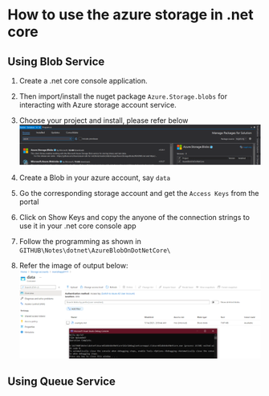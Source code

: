 # How to use the azure storage in .net core

## Using Blob Service

1. Create a .net core console application.
2. Then import/install the nuget package `Azure.Storage.blobs` for interacting with Azure storage account service.
3. Choose your project and install, please refer below
   ![using blob service in .netcore](./images/12.png)

4. Create a Blob in your azure account, say `data`
5. Go the corresponding storage account and get the `Access Keys` from the portal
6. Click on Show Keys and copy the anyone of the connection strings to use it in your .net core console app

7. Follow the programming as shown in `GITHUB\Notes\dotnet\AzureBlobOnDotNetCore\`
8. Refer the image of output below:
   ![output of blob storage from .netcore](./images/13.png)

## Using Queue Service
